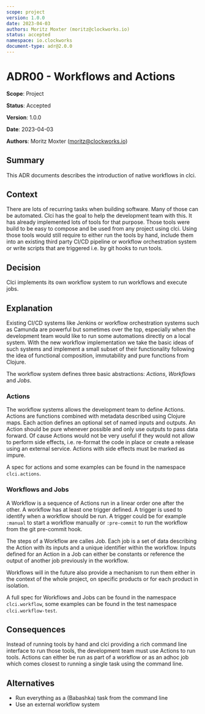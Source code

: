 ```yaml
---
scope: project
version: 1.0.0
date: 2023-04-03
authors: Moritz Moxter (moritz@clockworks.io)
status: accepted
namespace: io.clockworks
document-type: adr@2.0.0
---
```

# ADR00 - Workflows and Actions

**Scope**: Project

**Status**: Accepted

**Version**: 1.0.0

**Date**: 2023-04-03

**Authors**: Moritz Moxter (moritz@clockworks.io)

## Summary

This ADR documents describes the introduction of native workflows in clci.

## Context

There are lots of recurring tasks when building software. Many of those can be automated. Clci has the goal to help the development team with this. It has already implemented lots of tools for that purpose. Those tools were build to be easy to compose and be used from any project using clci. Using those tools would still require to either run the tools by hand, include them into an existing third party CI/CD pipeline or workflow orchestration system or write scripts that are triggered i.e. by git hooks to run tools.

## Decision

Clci implements its own workflow system to run workflows and execute jobs.

## Explanation

Existing CI/CD systems like Jenkins or workflow orchestration systems such as Camunda are powerful but sometimes over the top, especially when the development team would like to run some automations directly on a local system. With the new workflow implementation we take the basic ideas of such systems and implement a small subset of their functionality following the idea of functional composition, immutability and pure functions from Clojure.

The workflow system defines three basic abstractions: _Actions_, _Workflows_ and _Jobs_.

### Actions 

The workflow systems allows the development team to define Actions. Actions are functions combined with metadata described using Clojure maps. Each action defines an optional set of named inputs and outputs. An Action should be pure whenever possible and only use outputs to pass data forward. Of cause Actions would not be very useful if they would not allow to perform side effects, i.e. re-format the code in place or create a release using an external service. Actions with side effects must be marked as impure.

A spec for actions and some examples can be found in the namespace `clci.actions`.


### Workflows and Jobs

A Workflow is a sequence of Actions run in a linear order one after the other. A workflow has at least one trigger defined. A trigger is used to identify when a workflow should be run. A trigger could be for example `:manual` to start a workflow manually or `:pre-commit` to run the workflow from the git pre-commit hook. 

The steps of a Workflow are calles Job. Each job is a set of data describing the Action with its inputs and a unique identifier within the workflow. Inputs defined for an Action in a Job can either be constants or reference the output of another job previously in the workflow.

Workflows will in the future also provide a mechanism to run them either in the context of the whole project, on specific products or for each product in isolation.

A full spec for Workflows and Jobs can be found in the namespace `clci.workflow`, some examples can be found in the test namespace `clci.workflow-test`.


## Consequences

Instead of running tools by hand and clci providing a rich command line interface to run those tools, the development team must use Actions to run tools. Actions can either be run as part of a workflow or as an adhoc job which comes closest to running a single task using the command line.

## Alternatives

- Run everything as a (Babashka) task from the command line
- Use an external workflow system